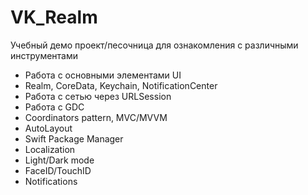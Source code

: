 # VK_Realm

Учебный демо проект/песочница для ознакомления с различными инструментами

*  Работа с основными элементами UI
*  Realm, CoreData, Keychain, NotificationCenter
*  Работа с сетью через URLSession
*  Работа с GDC
*  Coordinators pattern, MVC/MVVM
*  AutoLayout
*  Swift Package Manager
*  Localization
*  Light/Dark mode
*  FaceID/TouchID
*  Notifications
